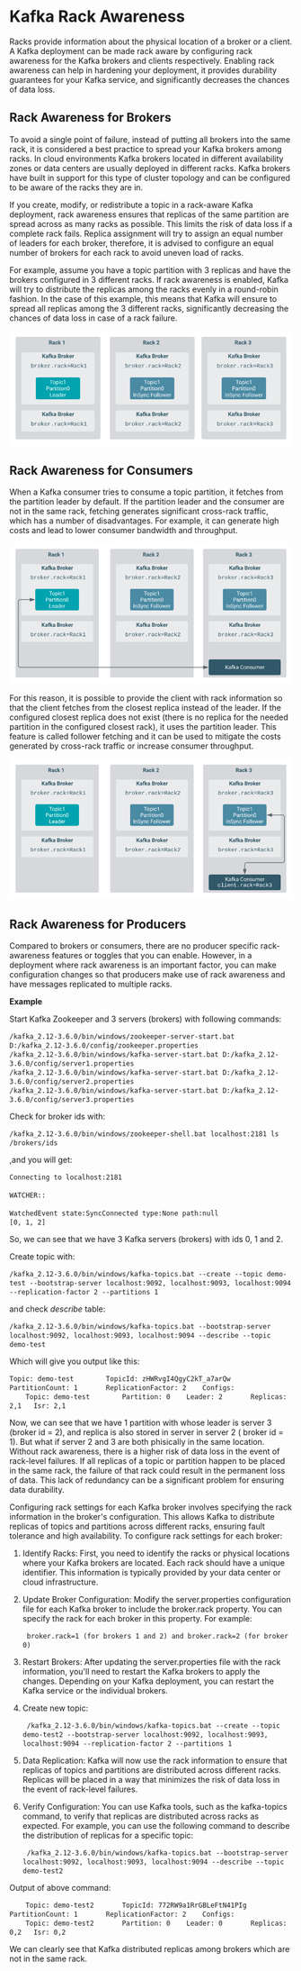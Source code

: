 # Kafka Rack Awareness

Racks provide information about the physical location of a broker or a client. A Kafka deployment can be made rack aware by configuring rack awareness for the Kafka brokers and clients respectively. Enabling rack awareness can help in hardening your deployment, it provides durability guarantees for your Kafka service, and significantly decreases the chances of data loss.

## Rack Awareness for Brokers

To avoid a single point of failure, instead of putting all brokers into the same rack, it is considered a best practice to spread your Kafka brokers among racks. In cloud environments Kafka brokers located in different availability zones or data centers are usually deployed in different racks. Kafka brokers have built in support for this type of cluster topology and can be configured to be aware of the racks they are in.

If you create, modify, or redistribute a topic in a rack-aware Kafka deployment, rack awareness ensures that replicas of the same partition are spread across as many racks as possible. This limits the risk of data loss if a complete rack fails. Replica assignment will try to assign an equal number of leaders for each broker, therefore, it is advised to configure an equal number of brokers for each rack to avoid uneven load of racks.

For example, assume you have a topic partition with 3 replicas and have the brokers configured in 3 different racks. If rack awareness is enabled, Kafka will try to distribute the replicas among the racks evenly in a round-robin fashion. In the case of this example, this means that Kafka will ensure to spread all replicas among the 3 different racks, significantly decreasing the chances of data loss in case of a rack failure.

![Rack Awareness for Brokers](image.png)

## Rack Awareness for Consumers

When a Kafka consumer tries to consume a topic partition, it fetches from the partition leader by default. If the partition leader and the consumer are not in the same rack, fetching generates significant cross-rack traffic, which has a number of disadvantages. For example, it can generate high costs and lead to lower consumer bandwidth and throughput.

![Rack Awareness for Consumers](image-1.png)

For this reason, it is possible to provide the client with rack information so that the client fetches from the closest replica instead of the leader. If the configured closest replica does not exist (there is no replica for the needed partition in the configured closest rack), it uses the partition leader. This feature is called follower fetching and it can be used to mitigate the costs generated by cross-rack traffic or increase consumer throughput.

![Rack Awareness for Consumers 2](image-2.png)

## Rack Awareness for Producers

Compared to brokers or consumers, there are no producer specific rack-awareness features or toggles that you can enable. However, in a deployment where rack awareness is an important factor, you can make configuration changes so that producers make use of rack awareness and have messages replicated to multiple racks.

__Example__

Start Kafka Zookeeper and 3 servers (brokers) with following commands:

    /kafka_2.12-3.6.0/bin/windows/zookeeper-server-start.bat  D:/kafka_2.12-3.6.0/config/zookeeper.properties
    /kafka_2.12-3.6.0/bin/windows/kafka-server-start.bat D:/kafka_2.12-3.6.0/config/server1.properties
    /kafka_2.12-3.6.0/bin/windows/kafka-server-start.bat D:/kafka_2.12-3.6.0/config/server2.properties
    /kafka_2.12-3.6.0/bin/windows/kafka-server-start.bat D:/kafka_2.12-3.6.0/config/server3.properties

Check for broker ids with:

    /kafka_2.12-3.6.0/bin/windows/zookeeper-shell.bat localhost:2181 ls /brokers/ids

,and you will get:

    Connecting to localhost:2181

    WATCHER::

    WatchedEvent state:SyncConnected type:None path:null
    [0, 1, 2]

So, we can see that we have 3 Kafka servers (brokers) with ids 0, 1 and 2.

Create topic with:

    /kafka_2.12-3.6.0/bin/windows/kafka-topics.bat --create --topic demo-test --bootstrap-server localhost:9092, localhost:9093, localhost:9094 --replication-factor 2 --partitions 1

and check *describe* table:

    /kafka_2.12-3.6.0/bin/windows/kafka-topics.bat --bootstrap-server localhost:9092, localhost:9093, localhost:9094 --describe --topic demo-test

Which will give you output like this:

    Topic: demo-test        TopicId: zHWRvgI4QgyC2kT_a7arQw PartitionCount: 1       ReplicationFactor: 2    Configs:
        Topic: demo-test        Partition: 0    Leader: 2       Replicas: 2,1   Isr: 2,1

Now, we can see that we have 1 partition with whose leader is server 3 (broker id = 2), and replica is also stored in server in server 2 ( broker id = 1). But what if server 2 and 3 are both phisically in the same location. Without rack awareness, there is a higher risk of data loss in the event of rack-level failures. If all replicas of a topic or partition happen to be placed in the same rack, the failure of that rack could result in the permanent loss of data. This lack of redundancy can be a significant problem for ensuring data durability.

Configuring rack settings for each Kafka broker involves specifying the rack information in the broker's configuration. This allows Kafka to distribute replicas of topics and partitions across different racks, ensuring fault tolerance and high availability. To configure rack settings for each broker:

1. Identify Racks: First, you need to identify the racks or physical locations where your Kafka brokers are located. Each rack should have a unique identifier. This information is typically provided by your data center or cloud infrastructure.

2. Update Broker Configuration: Modify the server.properties configuration file for each Kafka broker to include the broker.rack property. You can specify the rack for each broker in this property. For example:

        broker.rack=1 (for brokers 1 and 2) and broker.rack=2 (for broker 0)

3. Restart Brokers: After updating the server.properties file with the rack information, you'll need to restart the Kafka brokers to apply the changes. Depending on your Kafka deployment, you can restart the Kafka service or the individual brokers.

4. Create new topic:

        /kafka_2.12-3.6.0/bin/windows/kafka-topics.bat --create --topic demo-test2 --bootstrap-server localhost:9092, localhost:9093, localhost:9094 --replication-factor 2 --partitions 1

5. Data Replication: Kafka will now use the rack information to ensure that replicas of topics and partitions are distributed across different racks. Replicas will be placed in a way that minimizes the risk of data loss in the event of rack-level failures.

6. Verify Configuration: You can use Kafka tools, such as the kafka-topics command, to verify that replicas are distributed across racks as expected. For example, you can use the following command to describe the distribution of replicas for a specific topic:

        /kafka_2.12-3.6.0/bin/windows/kafka-topics.bat --bootstrap-server localhost:9092, localhost:9093, localhost:9094 --describe --topic demo-test2

Output of above command:

        Topic: demo-test2       TopicId: 772RW9a1RrGBLeFtN41PIg PartitionCount: 1       ReplicationFactor: 2    Configs:
        Topic: demo-test2       Partition: 0    Leader: 0       Replicas: 0,2   Isr: 0,2

We can clearly see that Kafka distributed replicas among brokers which are not in the same rack.

    